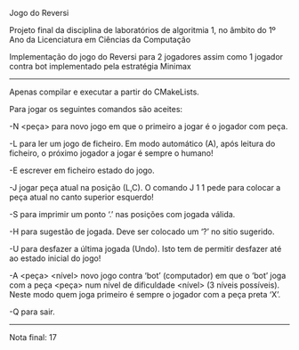 Jogo do Reversi

Projeto final da disciplina de laboratórios de algoritmia 1,
no âmbito do 1º Ano da Licenciatura em Ciências da Computação

Implementação do jogo do Reversi para 2 jogadores assim como 1 jogador contra bot implementado pela estratégia Minimax

----
Apenas compilar e executar a partir do CMakeLists.


Para jogar os seguintes comandos são aceites:


-N <peça> para novo jogo em que o primeiro a jogar é o jogador com peça. 

-L <ficheiro> para ler um jogo de ficheiro. Em modo automático (A), após leitura do ficheiro, o próximo jogador a jogar é sempre o humano!
  
-E <ficheiro> escrever em ficheiro estado do jogo.
  
-J <L> <C> jogar peça atual na posição (L,C). O comando J 1 1 pede para colocar a peça atual no canto superior esquerdo!
  
-S para imprimir um ponto ‘.’ nas posições com jogada válida.

-H para sugestão de jogada. Deve ser colocado um ‘?’ no sitio sugerido.

-U para desfazer a última jogada (Undo). Isto tem de permitir desfazer até ao estado inicial do jogo!

-A <peça> <nível> novo jogo contra ‘bot’ (computador) em que o ‘bot’ joga com a peça <peça> num nível de dificuldade <nível> (3 níveis possíveis). Neste modo quem joga primeiro é sempre o jogador com a peça preta ‘X’.

-Q para sair.


---
Nota final: 17
